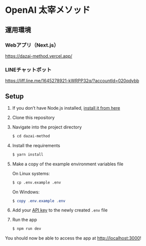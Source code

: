 # OpenAI 太宰メソッド

## 運用環境
### Webアプリ（Next.js）
https://dazai-method.vercel.app/

### LINEチャットボット
https://liff.line.me/1645278921-kWRPP32q/?accountId=020qdybb

## Setup

1. If you don’t have Node.js installed, [install it from here](https://nodejs.org/en/)

2. Clone this repository

3. Navigate into the project directory

   ```bash
   $ cd dazai-method
   ```

4. Install the requirements

   ```bash
   $ yarn install
   ```

5. Make a copy of the example environment variables file

   On Linux systems: 
   ```bash
   $ cp .env.example .env
   ```
   On Windows:
   ```powershell
   $ copy .env.example .env
   ```
6. Add your [API key](https://platform.openai.com/account/api-keys) to the newly created `.env` file

7. Run the app

   ```bash
   $ npm run dev
   ```

You should now be able to access the app at [http://localhost:3000](http://localhost:3000)!
